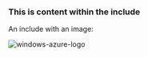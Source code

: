 ### <a name="this-is-content-within-the-include"></a>This is content within the include
An include with an image:

![windows-azure-logo](./media/example-include-images/windows-azure.png)

